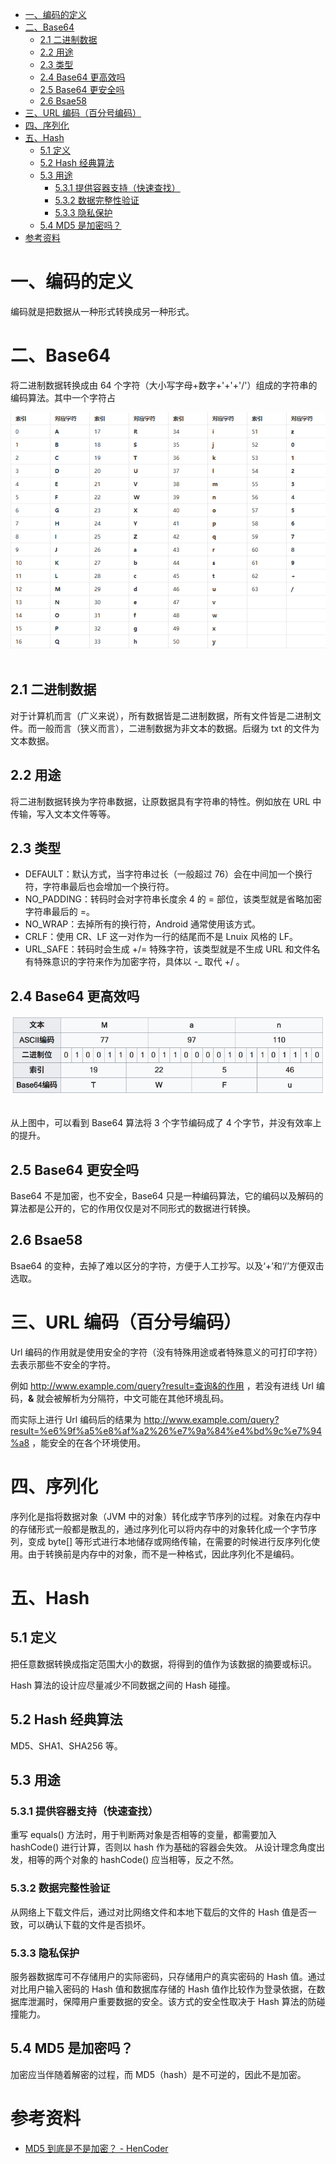 <!-- TOC -->

- [一、编码的定义](#一编码的定义)
- [二、Base64](#二base64)
    - [2.1 二进制数据](#21-二进制数据)
    - [2.2 用途](#22-用途)
    - [2.3 类型](#23-类型)
    - [2.4 Base64 更高效吗](#24-base64-更高效吗)
    - [2.5 Base64 更安全吗](#25-base64-更安全吗)
    - [2.6 Bsae58](#26-bsae58)
- [三、URL 编码（百分号编码）](#三url-编码百分号编码)
- [四、序列化](#四序列化)
- [五、Hash](#五hash)
    - [5.1 定义](#51-定义)
    - [5.2 Hash 经典算法](#52-hash-经典算法)
    - [5.3 用途](#53-用途)
        - [5.3.1 提供容器支持（快速查找）](#531-提供容器支持快速查找)
        - [5.3.2 数据完整性验证](#532-数据完整性验证)
        - [5.3.3 隐私保护](#533-隐私保护)
    - [5.4 MD5 是加密吗？](#54-md5-是加密吗)
- [参考资料](#参考资料)

<!-- /TOC -->

# 一、编码的定义

编码就是把数据从一种形式转换成另一种形式。

# 二、Base64

将二进制数据转换成由 64 个字符（大小写字母+数字+'+'+'/'）组成的字符串的编码算法。其中一个字符占

<div align="center"> <img src="../pictures//base64.png" /> </div><br>

## 2.1 二进制数据

对于计算机而言（广义来说），所有数据皆是二进制数据，所有文件皆是二进制文件。而一般而言（狭义而言），二进制数据为非文本的数据。后缀为 txt 的文件为文本数据。

## 2.2 用途

将二进制数据转换为字符串数据，让原数据具有字符串的特性。例如放在 URL 中传输，写入文本文件等等。

## 2.3 类型

- DEFAULT：默认方式，当字符串过长（一般超过 76）会在中间加一个换行符，字符串最后也会增加一个换行符。
- NO_PADDING：转码时会对字符串长度余 4 的 = 部位，该类型就是省略加密字符串最后的 =。
- NO_WRAP：去掉所有的换行符，Android 通常使用该方式。
- CRLF：使用 CR、LF 这一对作为一行的结尾而不是 Lnuix 风格的 LF。
- URL_SAFE：转码时会生成 +/= 特殊字符，该类型就是不生成 URL 和文件名有特殊意识的字符来作为加密字符，具体以 -_ 取代 +/ 。

## 2.4 Base64 更高效吗

<div align="center"> <img src="../pictures//base64example.png" /> </div><br>

从上图中，可以看到 Base64 算法将 3 个字节编码成了 4 个字节，并没有效率上的提升。

## 2.5 Base64 更安全吗

Base64 不是加密，也不安全，Base64 只是一种编码算法，它的编码以及解码的算法都是公开的，它的作用仅仅是对不同形式的数据进行转换。

## 2.6 Bsae58

Bsae64 的变种，去掉了难以区分的字符，方便于人工抄写。以及‘+’和‘/’方便双击选取。

# 三、URL 编码（百分号编码）

Url 编码的作用就是使用安全的字符（没有特殊用途或者特殊意义的可打印字符）去表示那些不安全的字符。

例如 http://www.example.com/query?result=查询&的作用 ，若没有进线 Url 编码，**&** 就会被解析为分隔符，中文可能在其他环境乱码。

而实际上进行 Url 编码后的结果为 http://www.example.com/query?result=%e6%9f%a5%e8%af%a2%26%e7%9a%84%e4%bd%9c%e7%94%a8 ，能安全的在各个环境使用。

# 四、序列化

序列化是指将数据对象（JVM 中的对象）转化成字节序列的过程。对象在内存中的存储形式一般都是散乱的，通过序列化可以将内存中的对象转化成一个字节序列，变成 byte[] 等形式进行本地储存或网络传输，在需要的时候进行反序列化使用。由于转换前是内存中的对象，而不是一种格式，因此序列化不是编码。

# 五、Hash

## 5.1 定义

把任意数据转换成指定范围大小的数据，将得到的值作为该数据的摘要或标识。

Hash 算法的设计应尽量减少不同数据之间的 Hash 碰撞。

## 5.2 Hash 经典算法

MD5、SHA1、SHA256 等。

## 5.3 用途

### 5.3.1 提供容器支持（快速查找）

重写 equals() 方法时，用于判断两对象是否相等的变量，都需要加入 hashCode() 进行计算，否则以 hash 作为基础的容器会失效。
从设计理念角度出发，相等的两个对象的 hashCode() 应当相等，反之不然。

### 5.3.2 数据完整性验证

从网络上下载文件后，通过对比网络文件和本地下载后的文件的 Hash 值是否一致，可以确认下载的文件是否损坏。

### 5.3.3 隐私保护

服务器数据库可不存储用户的实际密码，只存储用户的真实密码的 Hash 值。通过对比用户输入密码的 Hash 值和数据库存储的 Hash 值作比较作为登录依据，在数据库泄漏时，保障用户重要数据的安全。该方式的安全性取决于 Hash 算法的防碰撞能力。

## 5.4 MD5 是加密吗？

加密应当伴随着解密的过程，而 MD5（hash）是不可逆的，因此不是加密。

# 参考资料

- [MD5 到底是不是加密？ - HenCoder](https://mp.weixin.qq.com/s?__biz=MzIwNTczNTY0NA==&mid=2247483860&idx=1&sn=b901a8639b09043c690e5cdbc22eb264&chksm=972d1267a05a9b719dc61f3163b87c547cdc1114086287b75dc6b665ac40817fdbfd2da10ed2&mpshare=1&scene=23&srcid=0813zSOaH1bNwwVAhcq7iSkz#rd)